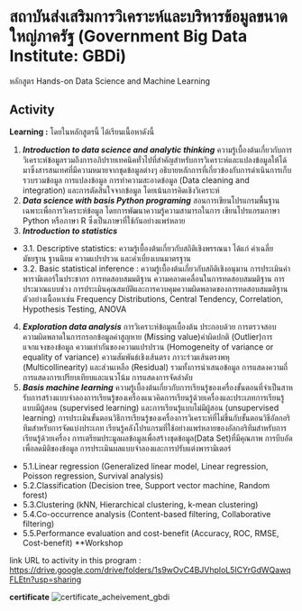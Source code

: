 # สถาบันส่งเสริมการวิเคราะห์และบริหารข้อมูลขนาดใหญ่ภาครัฐ (Government Big Data Institute: GBDi) 

หลักสูตร Hands-on Data Science and Machine Learning

## Activity 
**Learning :**
โดยในหลักสูตรนี้ ได้เรียนเนื้อหาดังนี้
1. ***Introduction to data science and analytic thinking*** 
ความรู้เบื้องต้นเกี่ยวกับการวิเคราะห์ข้อมูลรวมถึงการอภิปรายเทคนิคทั่วไปที่สําคัญสําหรับการวิเคราะห์และแปลงข้อมูลให้ได้มาซึ่งสารสนเทศที่มีความหมายจากชุดข้อมูลต่างๆ อธิบายหลักการที่เกี่ยวข้องกับการดําเนินการเก็บรวบรวมข้อมูล การแปลงข้อมูล การทําความสะอาดข้อมูล (Data cleaning and integration) และการตัดสินใจจากข้อมูล โดยเน้นการคิดเชิงวิเคราะห์
2. ***Data science with basis Python programing***
 สอนการเขียนโปรแกรมพื้นฐานเฉพาะเพื่อการวิเคราะห์ข้อมูล โดยการพัฒนาความรู้ความสามารถในการ
เขียนโปรแกรมภาษา Python หรือภาษา R ซึ่งเป็นภาษาที่ใช้กันอย่างแพร่หลาย
3. ***Introduction to statistics*** 
 * 3.1. Descriptive statistics: ความรู้เบื้องต้นเกี่ยวกับสถิติเชิงพรรณนา ได้แก่ ค่าเฉลี่ย มัธยฐาน ฐานนิยม ความแปรปรวน และค่าเบี่ยงเบนมาตรฐาน
* 3.2. Basic statistical inference : ความรู้เบื้องต้นเกี่ยวกับสถิติเชิงอนุมาน การประเมินค่าพารามิเตอร์ในประชากร การทดสอบสมมติฐาน ความคลาดเคลื่อนในการทดสอบสมมติฐาน การประมาณแบบช่วง การประเมินคุณสมบัติและการควบคุมความผิดพลาดของการทดสอบสมมติฐาน ตัวอย่างเนื้อหาเช่น Frequency Distributions, Central Tendency, Correlation, Hypothesis Testing, ANOVA
4. ***Exploration data analysis*** 
การวิเคราะห์ข้อมูลเบื้องต้น ประกอบด้วย การตรวจสอบ ความผิดพลาดในการกรอกข้อมูลค่าสูญหาย 
(Missing value)ค่าผิดปกติ (Outlier)การแจกแจงของข้อมูล ความเท่ากันของความแปรปรวน (Homogeneity of variance or equality of variance) ความสัมพันธ์เชิงเส้นตรง ภาวะร่วมเส้นตรงพหุ (Multicollinearity) และส่วนเหลือ (Residual) รวมทั้งการนําเสนอข้อมูล การแสดงความถี่ การแสดงการเปรียบเทียบและแนวโน้ม การแสดงการจัดลําดับ
5. ***Basis machine learning***  ความรู้เบื้องต้นเกี่ยวกับการเรียนรู้ของเครื่องขั้นตอนที่จําเป็นสาหรับการสร้างแบบจําลองการเรียนรู้ของเครื่องแนวคิดการเรียนรู้ด้วยเครื่องและประเภทการเรียนรู้แบบมีผู้สอน (supervised learning) และการเรียนรู้แบบไม่มีผู้สอน (unsupervised learning) การประเมินขั้นตอนวิธีการเรียนรู้ของเครื่องการวิเคราะห์ที่ไม่ขึ้นกับขั้นตอนวิธีอัลกอริทึมสําหรับการจัดแบ่งประเภท เรียนรู้คลังโปรแกรมที่ใช้อย่างแพร่หลายของอัลกอริทึมสําหรับการเรียนรู้ด้วยเครื่อง การเตรียมประมูลผลข้อมูลเพื่อสร้างชุดข้อมูล(Data Set)ที่มีคุณภาพ การบีบอัดเพื่อลดมิติของข้อมูล การประเมินผลแบบจําลองและการปรับแต่งพารามิเตอร์
* 5.1.Linear regression (Generalized linear  model, Linear  regression, Poisson  regression, Survival analysis)
* 5.2.Classification (Decision tree, Support vector machine, Random forest)
* 5.3.Clustering (kNN, Hierarchical clustering, k-mean clustering)
* 5.4.Co-occurrence analysis (Content-based filtering, Collaborative filtering) 
* 5.5.Performance evaluation and cost-benefit (Accuracy, ROC, RMSE, Cost-benefit)
**Workshop

link URL to activity in this program : https://drive.google.com/drive/folders/1s9wOvC4BJVhploL5ICYrGdWQawqFLEtn?usp=sharing

**certificate**
![certificate_acheivement_gbdi](https://user-images.githubusercontent.com/117358027/210767678-f345559c-e78e-4934-ad30-78c4542a787d.png)
